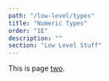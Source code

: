 ```yaml
---
path: "/low-level/types"
title: "Numeric Types"
order: "1E"
description: ""
section: "Low Level Stuff"
---
```


This is page [two](https://en.wikipedia.org/wiki/2).

